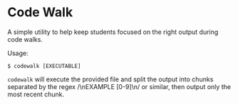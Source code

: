 # Code Walk

A simple utility to help keep students focused on the right output during
code walks.

Usage:

```shell
$ codewalk [EXECUTABLE]
```

`codewalk` will execute the provided file and split the output into chunks
separated by the regex /\nEXAMPLE [0-9]\n/ or similar, then output only
the most recent chunk.
